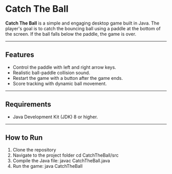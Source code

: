 # Catch The Ball

**Catch The Ball** is a simple and engaging desktop game built in Java. The player's goal is to catch the bouncing ball using a paddle at the bottom of the screen. If the ball falls below the paddle, the game is over.

---

## **Features**
- Control the paddle with left and right arrow keys.
- Realistic ball-paddle collision sound.
- Restart the game with a button after the game ends.
- Score tracking with dynamic ball movement.

---

## **Requirements**
- Java Development Kit (JDK) 8 or higher.

---

## **How to Run**
1. Clone the repository
2. Navigate to the project folder
   cd CatchTheBall/src
3. Compile the Java file:
javac CatchTheBall.java
4. Run the game:
java CatchTheBall

